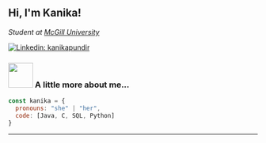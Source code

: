 <h2> Hi, I'm Kanika! </h2>

<p><em>Student at <a href="https://www.mcgill.ca/">McGill University</a>

</em></p>


[![Linkedin: kanikapundir](https://img.shields.io/badge/-KanikaSinghPundir-blue?style=flat-square&logo=Linkedin&logoColor=white&link=https://www.linkedin.com/in/kanika-singh-pundir/)](https://www.linkedin.com/in/kanika-singh-pundir-4926bb279/)

### <img src="https://media.giphy.com/media/VgCDAzcKvsR6OM0uWg/giphy.gif" width="50"> A little more about me...  

```javascript
const kanika = {
  pronouns: "she" | "her",
  code: [Java, C, SQL, Python]
}
```

---
